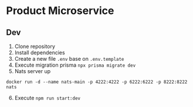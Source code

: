 # Product Microservice

## Dev

1. Clone repository
2. Install dependencies
3. Create a new file `.env` base on `.env.template`
4. Execute migration prisma `npx prisma migrate dev`
5. Nats server up

```
docker run -d --name nats-main -p 4222:4222 -p 6222:6222 -p 8222:8222 nats
```

6. Execute `npm run start:dev`
